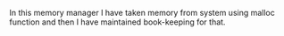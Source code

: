 In this memory manager I have taken memory from system using malloc function and then
I have maintained book-keeping for that.
